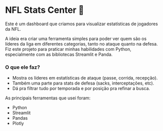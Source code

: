 # NFL Stats Center 🏈

Este é um dashboard que criamos para visualizar estatísticas de jogadores da NFL.

A ideia era criar uma ferramenta simples para poder ver quem são os líderes da liga em diferentes categorias, tanto no ataque quanto na defesa. Fiz este projeto para praticar minhas habilidades com Python, especialmente com as bibliotecas Streamlit e Panda.

### O que ele faz?

* Mostra os líderes em estatísticas de ataque (passe, corrida, recepção).
* Também uma parte para stats de defesa (sacks, interceptações, etc).
* Dá pra filtrar tudo por temporada e por posição pra refinar a busca.

As principais ferramentas que usei foram:

* Python
* Streamlit
* Pandas
* Plotly
